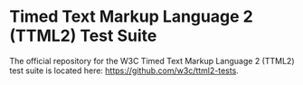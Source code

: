 
# Timed Text Markup Language 2 (TTML2) Test Suite

The official repository for the W3C Timed Text Markup Language 2 (TTML2) test suite is located here: https://github.com/w3c/ttml2-tests.
